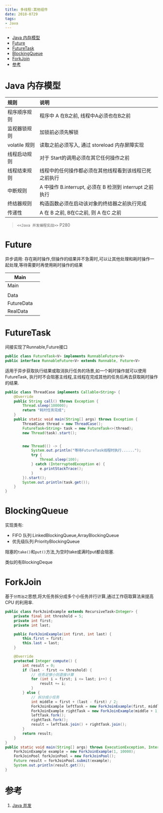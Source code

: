 ```yaml
---
title: 多线程:其他组件
date: 2018-0729
tags:
- Java
---
```

<!-- TOC -->

- [Java 内存模型](#java-内存模型)
- [Future](#future)
- [FutureTask](#futuretask)
- [BlockingQueue](#blockingqueue)
- [ForkJoin](#forkjoin)
- [参考](#参考)

<!-- /TOC -->

# Java 内存模型

| 规则          | 说明                                                     |
| :------------ | :------------------------------------------------------- |
| 程序顺序规则  | 程序中 A 在B之前, 线程中A必须也在B之前                   |
| 监视器锁规则  | 加锁前必须先解锁                                         |
| volatile 规则 | 读取之前必须写入, 通过 storeload 内存屏障实现            |
| 线程启动规则  | 对于 Start的调用必须在其它任何操作之前                   |
| 线程结束规则  | 线程中的任何操作都必须在其他线程看到该线程已死之前执行   |
| 中断规则      | A 中操作 B.interrupt, 必须在 B 检测到 interrupt 之前执行 |
| 终结器规则    | 构造函数必须在启动该对象的终结器之前执行完成             |
| 传递性        | A 在 B 之前, B在C之前, 则 A 在C 之前                     |

> `<<Java 并发编程实战>>` P280

# Future

异步调用: 存在耗时操作,但操作的结果并不急需时,可以让其他处理和耗时操作一起处理,等待需要时再使用耗时操作的结果

| Main       |      |
| ---------- | ---- |
| Main       |      |
|            |      |
| Data       |      |
| FutureData |      |
| RealData   |      |

# FutureTask

间接实现了Runnable,Future接口
```Java
public class FutureTask<V> implements RunnableFuture<V>
public interface RunnableFuture<V> extends Runnable, Future<V>
```

适用于异步获取执行结果或取消执行任务的场景,如一个耗时操作就可以使用FutureTask,
执行时不会阻塞主线程,主线程在完成其他的任务后再去获取耗时操作的结果.
```Java
public class ThreadCase implements Callable<String> {
    @Override
    public String call() throws Exception {
        Thread.sleep(100000);
        return "耗时任务完成";
    }
    public static void main(String[] args) throws Exception {
        ThreadCase thread = new ThreadCase();
        FutureTask<String> task = new FutureTask<>(thread);
        new Thread(task).start();


        new Thread(() -> {
            System.out.println("等待FutureTask线程时执行......");
            try {
                Thread.sleep(100);
            } catch (InterruptedException e) {
                e.printStackTrace();
            }
        }).start();
        System.out.println(task.get());
    }
}
```

# BlockingQueue

实现类有:

* FIFO 队列:LinkedBlockingQueue,ArrayBlockingQueue
* 优先级队列:PriorityBlockingQueue

阻塞的`take()`和`put()`方法,为空时take或满时put都会阻塞.

类似的有BlockingDeque

# ForkJoin

基于`分而治之`思想,将大任务拆分成多个小任务并行计算,通过工作窃取算法来提高 CPU 的利用率.

```Java
public class ForkJoinExample extends RecursiveTask<Integer> {
    private final int threshold = 5;
    private int first;
    private int last;

    public ForkJoinExample(int first, int last) {
        this.first = first;
        this.last = last;
    }

    @Override
    protected Integer compute() {
        int result = 0;
        if (last - first <= threshold) {
            // 任务足够小则直接计算
            for (int i = first; i <= last; i++) {
                result += i;
            }
        } else {
            // 拆分成小任务
            int middle = first + (last - first) / 2;
            ForkJoinExample leftTask = new ForkJoinExample(first, middle);
            ForkJoinExample rightTask = new ForkJoinExample(middle + 1, last);
            leftTask.fork();
            rightTask.fork();
            result = leftTask.join() + rightTask.join();
        }
        return result;
    }
}
public static void main(String[] args) throws ExecutionException, InterruptedException {
    ForkJoinExample example = new ForkJoinExample(1, 10000);
    ForkJoinPool forkJoinPool = new ForkJoinPool();
    Future result = forkJoinPool.submit(example);
    System.out.println(result.get());
}
```

# 参考

1. [Java 并发](https://github.com/CyC2018/Interview-Notebook/blob/master/notes/Java%20%E5%B9%B6%E5%8F%91.md)

